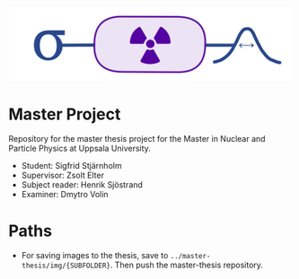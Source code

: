 
![logo](https://github.com/Kladdy/master-project/raw/main/logistics/MasterLogo.png)

# Master Project

Repository for the master thesis project for the Master in Nuclear and Particle Physics at Uppsala University.

- Student: Sigfrid Stjärnholm
- Supervisor: Zsolt Elter
- Subject reader: Henrik Sjöstrand
- Examiner: Dmytro Volin

# Paths

- For saving images to the thesis, save to `../master-thesis/img/{SUBFOLDER}`. Then push the master-thesis repository.
